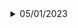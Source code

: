 <details>
  <summary>05/01/2023</summary>
  
  - Tried to install the library ManPy from the github, but for that they recommend to use `python setup.py install`. But this approach was not working. I also tried to create the library using `python setup.py sdist`, but it was also not working. It was showing the following error:
  
  ```python
  py -> dream-0.0.1\.\dream\KnowledgeExtraction\KEtoolSimul8_examples\ParallelStationsFailures
  error: could not create 'dream-0.0.1\.\dream\KnowledgeExtraction\KEtoolSimul8_examples\ParallelStationsFailu
  res\ParallelStationsFailures.py': No such file or directory
  ```
  
  We tried several ways to fix that and to avoid the error, but nothing worked.
  
  - After that we took the the folder ```ManPy``` from the Digitial Twin folder and placed in an different folder. We tried to import some function from ManPy, some errors appeared because we were missing some libraries as follow
    - SimPy3
    - xlrd
    - xlwt
  - With this new folder ManPy and with the libraries it was possible to import function inside of that. But when trying to replicate the first example from the documentations it didn`t work, showing the following error
  ```python
    File "C:\Users\pedro\.virtualenvs\dtenv-wkibMAem\lib\site-packages\zope\dottedname\resolve.py", line 44, in resolve
    found = getattr(found, n)
    AttributeError: module 'dream' has no attribute 'Part'
    ModuleNotFoundError: No module named 'dream.Part'
  ```
  The testing code was
  ```python
  import numpy
  from manpy.simulation.imports import Source, Queue, Machine, Exit 

  numpy.seterr(all="raise")
  import simpy
  from manpy.simulation.Globals import G
  from manpy.simulation.Order import Order
  import manpy.simulation.PrintRoute as PrintRoute
  import manpy.simulation.ExcelHandler as ExcelHandler
  from manpy.simulation.ProcessingTimeList import ProcessingTimeList
  from manpy.simulation.RandomNumberGenerator import RandomNumberGenerator
  import time
  from random import Random
  import manpy.simulation.Globals as Globals



  S= Source('S1','Source',interArrivalTime={'Fixed':{'mean':0.5}}, entity='Dream.Part')
  Q=Queue('Q1','Queue', capacity=1)
  M=Machine('M1','Machine', processingTime={'Fixed':{'mean':0.25}})
  E=Exit('E1','Exit') 
  #define predecessors and successors for the objects 
  S.defineRouting(successorList=[Q])
  Q.defineRouting(predecessorList=[S],successorList=[M])
  M.defineRouting(predecessorList=[Q],successorList=[E])
  E.defineRouting(predecessorList=[M])
```
  we can see the error because here we use the name Dream ```S= Source('S1','Source',interArrivalTime={'Fixed':{'mean':0.5}}, entity='Dream.Part')```.
  Changing the name to "manpy" it worked.
  
  ### Next Steps
  - Try to follow the documentation to understand better how ManPy works and see until when it's possible to replicate the examples even without using the right version of the ManPy (because we're using one from the Digital Twin and not the "Dream" one)
  - Try to run the examples and replicate differents 
  - Start testing the functions of the Digital Twin in case isoleted
 
  
</details>
